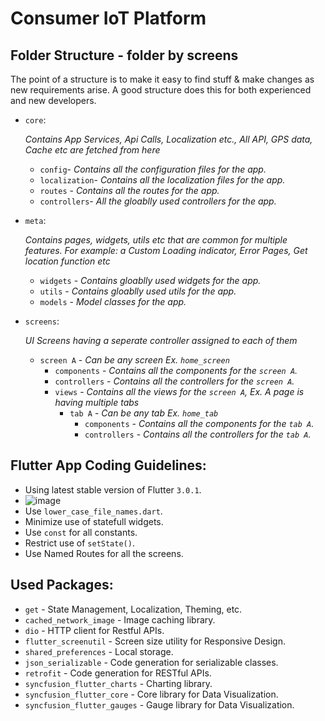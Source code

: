 # Consumer IoT Platform

## Folder Structure - folder by screens

The point of a structure is to make it easy to find stuff & make changes as new requirements arise. A good structure does this for both experienced and new developers. 

- `core`:

   *Contains App Services, Api Calls, Localization etc., All API, GPS data, Cache etc are fetched from here*
  - `config`-  *Contains all the configuration files for the app.*
  - `localization`- *Contains all the localization files for the app.*
  - `routes` - *Contains all the routes for the app.*
  - `controllers`- *All the gloablly used controllers for the app.*

- `meta`:

  *Contains pages, widgets, utils etc that are common for multiple features. For example: a Custom Loading indicator, Error Pages, Get location function etc*
  - `widgets` - *Contains gloablly used widgets for the app.*
  - `utils` - *Contains gloablly used utils for the app.*
  - `models` - *Model classes for the app.*

- `screens`:

  *UI Screens having a seperate controller assigned to each of them*
  - `screen A` - *Can be any screen Ex. `home_screen`*
    - `components` - *Contains all the components for the `screen A`.*
    - `controllers` - *Contains all the controllers for the `screen A`.*
    - `views` - *Contains all the views for the `screen A`, Ex. A page is having multiple tabs*
      - `tab A` - *Can be any tab Ex. `home_tab`*
        - `components` - *Contains all the components for the `tab A`.*
        - `controllers` - *Contains all the controllers for the `tab A`.*

## Flutter App Coding Guidelines:

- Using latest stable version of Flutter `3.0.1`.
- ![image](https://user-images.githubusercontent.com/90178033/172199999-a1322107-f464-48fa-802c-2f04aa05071f.png)
- Use `lower_case_file_names.dart`.
- Minimize use of statefull widgets.
- Use `const` for all constants.
- Restrict use of `setState()`.
- Use Named Routes for all the screens.


## Used Packages:

- `get` - State Management, Localization, Theming, etc.
- `cached_network_image` - Image caching library.
- `dio` - HTTP client for Restful APIs.
- `flutter_screenutil` - Screen size utility for Responsive Design.
- `shared_preferences` - Local storage.
- `json_serializable` - Code generation for serializable classes.
- `retrofit` - Code generation for RESTful APIs.
- `syncfusion_flutter_charts` - Charting library.
- `syncfusion_flutter_core` - Core library for Data Visualization.
- `syncfusion_flutter_gauges` - Gauge library for Data Visualization.

